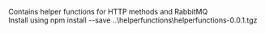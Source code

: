 ﻿Contains helper functions for HTTP methods and RabbitMQ <br />
Install using npm install --save ..\helperfunctions\helperfunctions-0.0.1.tgz
